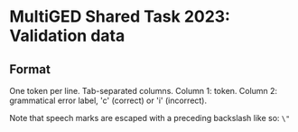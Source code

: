 # MultiGED Shared Task 2023: Validation data

## Format

One token per line. Tab-separated columns.
Column 1: token.
Column 2: grammatical error label, 'c' (correct) or 'i' (incorrect).

Note that speech marks are escaped with a preceding backslash like so: `\"`
